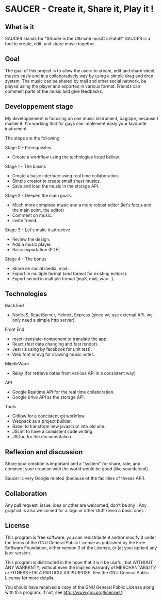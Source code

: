 # SAUCER - Create it, Share it, Play it !

## What is it
SAUCER stands for "SAucer is the Ultimate musiC crEatoR"
SAUCER is a tool to create, edit, and share music together.

## Goal
The goal of this project is to allow the users to create, edit and share sheet
musics easly and in a collaboratively way by using a simple drag and drop system. 
The music can be shared by mail and other social network, be played using the player and exported in various format.
Friends can comment parts of the music and give feedbacks.

## Developpement stage
My developpement is focusing on one music instrument, bagpipe, because I master
it. I'm working that for guys can implement easly your favourite instrument.

The steps are the following:

Stage 0 - Prerequisites
  - Create a workflow using the technlogies listed bellow.

Stage 1 - The basics
  - Create a basic interface using real time collaboration.
  - Simple creator to create  small sheet musics.
  - Save and load the music in the storage API.

Stage 2 - Deepen the main goals.
  - Much more complexe music and a more robust editor (let's focus and the main point, the editor)
  - Comment on music.
  - Invite friend.

Stage 3 - Let's make it attractive
  - Review the design.
  - Add a music player.
  - Basic exportation (PDF)

Stage 4 - The bonus
  - Share on social media, mail...
  - Export in multiple format (and format for existing editors).
  - Export sound in multiple format (mp3, midi, wav...).

## Technologies

Back End
  - NodeJS, ReactServer, Helmet, Express (since we use external API, we only 
  need a simple http server).

Front End
  - react-translate-component to translate the app.
  - React (fast data changing and fast render).
  - Jest (is using by facebook for unit test).
  - Web font or svg for drawing music notes.

MiddleWare
  - Relay (for retrieve datas from various API in a consistent way)

API
  - Google Realtime API for the real time collaboration.
  - Google drive API as the storage API.

Tools
  - Gitflow for a concistent git workflow
  - Webpack as a project builder.
  - Babel to transform new javascript into old one.
  - JSLint to have a consistent code writing.
  - JSDoc for the documentation.

## Reflexion and discussion
Share your creation is important and a "system" for share, rate, and comment  your creation with 
the world would be good (like soundcloud).

Saucer is very Google related (because of the facilities of theses API).

## Collaboration
Any pull request, issue, idea or other are welcomed, don't be shy !
Any graphist is also welcomed for a logo or other stuff (even a basic one).


## License

This program is free software: you can redistribute it and/or modify
it under the terms of the GNU General Public License as published by
the Free Software Foundation, either version 3 of the License, or
(at your option) any later version.

This program is distributed in the hope that it will be useful,
but WITHOUT ANY WARRANTY; without even the implied warranty of
MERCHANTABILITY or FITNESS FOR A PARTICULAR PURPOSE.  See the
GNU General Public License for more details.

You should have received a copy of the GNU General Public License
along with this program.  If not, see <http://www.gnu.org/licenses/>.
